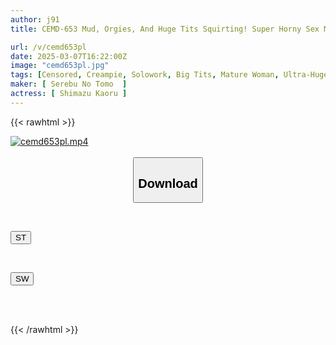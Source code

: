 ```yaml
---
author: j91
title: CEMD-653 Mud, Orgies, And Huge Tits Squirting! Super Horny Sex Monster Kaoru Shimazu

url: /v/cemd653pl
date: 2025-03-07T16:22:00Z
image: "cemd653pl.jpg"
tags: [Censored, Creampie, Solowork, Big Tits, Mature Woman, Ultra-Huge Tits, Acme · Orgasm	]
maker: [ Serebu No Tomo  ]
actress: [ Shimazu Kaoru ]
---
```



{{< rawhtml >}}

<div class="video" data-videoid="OWaPAQ9p9MCzOD">
    <a href="javascript:;">
        <img src="/v/cemd653pl/cemd653pl.jpg" width="WIDTH" height="HEIGHT" alt="cemd653pl.mp4" loading="lazy">
    </a>
</div>

<script type="text/javascript" src="https://j91.asia/asset/on-demand-st.js"></script>

<br>
  <link rel="stylesheet" href="https://j91.asia/asset/bs5.css">
  
  <center>
  <button class="btn btn-primary" type="button" data-bs-toggle="collapse" data-bs-target=".multi-collapse" aria-expanded="false" aria-controls="multiCollapseExample1 multiCollapseExample2"><h2>Download</h2></button></center>
</p>
<div class="row">
  <div class="col">
    <div class="collapse multi-collapse" id="multiCollapseExample1">
      <div class="card card-body">
	      	      <br>
<div class="buttons">  
<p><a href="/v/cemd653pl/st.html" target="_blank"><button class="btn-hover color-3"><i class="fa fa-download"></i> ST</button></a></p></div>
    </div>
  </div>
</div>
  <div class="col">
    <div class="collapse multi-collapse" id="multiCollapseExample2">
      <div class="card card-body">
	      <br>
<div class="buttons">
<p><a href="/v/cemd653pl/sw.html" target="_blank"><button class="btn-hover color-2"><i class="fa fa-download"></i> SW</button></a></p></div>
<br><br>
      </div>
    </div>
  </div>
</div>

{{< /rawhtml >}}